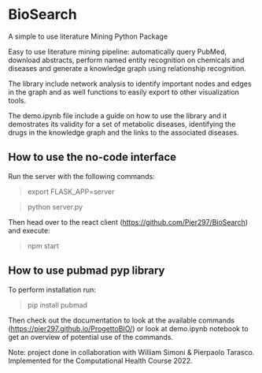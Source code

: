 # BioSearch

A simple to use literature Mining Python Package

Easy to use literature mining pipeline: automatically query PubMed, download abstracts, perform named entity recognition on chemicals and diseases and generate a knowledge graph using relationship recognition.

The library include network analysis to identify important nodes and edges in the graph and as well functions to easily export to other visualization tools.

The demo.ipynb file include a guide on how to use the library and it demostrates its validity for a set of metabolic diseases, identifying the drugs in the knowledge graph and the links to the associated diseases.

## How to use the no-code interface

Run the server with the following commands:

> export FLASK_APP=server

> python server.py

Then head over to the react client (https://github.com/Pier297/BioSearch)
and execute:

> npm start

## How to use pubmad pyp library

To perform installation run:

> pip install pubmad

Then check out the documentation to look at the available commands (https://pier297.github.io/ProgettoBIO/) or look at demo.ipynb notebook to get an overview of potential use of the commands.

Note: project done in collaboration with William Simoni & Pierpaolo Tarasco. Implemented for the Computational Health Course 2022.
